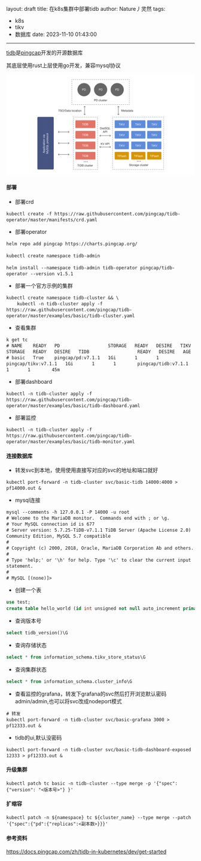 layout: draft
title: 在k8s集群中部署tidb
author: Nature丿灵然
tags:
  - k8s
  - tikv
  - 数据库
date: 2023-11-10 01:43:00
---
[tidb](https://github.com/pingcap/tidb)是[pingcap](https://www.pingcap.com/)开发的开源数据库

<!--more-->

其底层使用rust上层使用go开发，兼容mysql协议

![Alt text](../images/tidb-1.png)

#### 部署

- 部署crd

```shell
kubectl create -f https://raw.githubusercontent.com/pingcap/tidb-operator/master/manifests/crd.yaml
```

- 部署operator

```shell
helm repo add pingcap https://charts.pingcap.org/

kubectl create namespace tidb-admin

helm install --namespace tidb-admin tidb-operator pingcap/tidb-operator --version v1.5.1
```

- 部署一个官方示例的集群

```shell
kubectl create namespace tidb-cluster && \
    kubectl -n tidb-cluster apply -f https://raw.githubusercontent.com/pingcap/tidb-operator/master/examples/basic/tidb-cluster.yaml
```

- 查看集群

```shell
k get tc
# NAME    READY   PD                  STORAGE   READY   DESIRE   TIKV                  STORAGE   READY   DESIRE   TIDB                  READY   DESIRE   AGE
# basic   True    pingcap/pd:v7.1.1   1Gi       1       1        pingcap/tikv:v7.1.1   1Gi       1       1        pingcap/tidb:v7.1.1   1       1        45m
```

- 部署dashboard

```shell
kubectl -n tidb-cluster apply -f https://raw.githubusercontent.com/pingcap/tidb-operator/master/examples/basic/tidb-dashboard.yaml
```

- 部署监控

```shell
kubectl -n tidb-cluster apply -f https://raw.githubusercontent.com/pingcap/tidb-operator/master/examples/basic/tidb-monitor.yaml
```

#### 连接数据库

- 转发svc到本地，使用使用直接写对应的svc的地址和端口就好

```shell
kubectl port-forward -n tidb-cluster svc/basic-tidb 14000:4000 > pf14000.out &
```

- mysql连接

```shell
mysql --comments -h 127.0.0.1 -P 14000 -u root
# Welcome to the MariaDB monitor.  Commands end with ; or \g.
# Your MySQL connection id is 677
# Server version: 5.7.25-TiDB-v7.1.1 TiDB Server (Apache License 2.0) Community Edition, MySQL 5.7 compatible
# 
# Copyright (c) 2000, 2018, Oracle, MariaDB Corporation Ab and others.
# 
# Type 'help;' or '\h' for help. Type '\c' to clear the current input statement.
# 
# MySQL [(none)]>
```

- 创建一个表

```sql
use test;
create table hello_world (id int unsigned not null auto_increment primary key, v varchar(32));
```

- 查询版本号

```sql
select tidb_version()\G
```

- 查询存储状态

```sql
select * from information_schema.tikv_store_status\G
```

- 查询集群状态

```sql
select * from information_schema.cluster_info\G
```

- 查看监控的grafana，转发下grafana的svc然后打开浏览默认密码admin/admin,也可以将svc改成nodeport模式

```shell
# 转发
kubectl port-forward -n tidb-cluster svc/basic-grafana 3000 > pf12333.out &
```

- tidb的ui,默认没密码

```shell
kubectl port-forward -n tidb-cluster svc/basic-tidb-dashboard-exposed 12333 > pf12333.out &
```

#### 升级集群

```shell
kubectl patch tc basic -n tidb-cluster --type merge -p '{"spec": {"version": "<版本号>"} }'
```

#### 扩缩容

```shell
kubectl patch -n ${namespace} tc ${cluster_name} --type merge --patch '{"spec":{"pd":{"replicas":<副本数>}}}'
```

#### 参考资料

<https://docs.pingcap.com/zh/tidb-in-kubernetes/dev/get-started>
